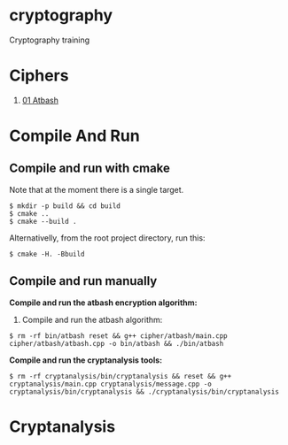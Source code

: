 # cryptography
Cryptography training

# Ciphers

1. [01 Atbash](cipher/atbash/README.md)

# Compile And Run
## Compile and run with cmake
Note that at the moment there is a single target.
```
$ mkdir -p build && cd build
$ cmake ..
$ cmake --build .
```
Alternativelly, from the root project directory, run this:
```
$ cmake -H. -Bbuild
```

## Compile and run manually
**Compile and run the atbash encryption algorithm:**
1. Compile and run the atbash algorithm:
```
$ rm -rf bin/atbash reset && g++ cipher/atbash/main.cpp cipher/atbash/atbash.cpp -o bin/atbash && ./bin/atbash
```
**Compile and run the cryptanalysis tools:**
```
$ rm -rf cryptanalysis/bin/cryptanalysis && reset && g++ cryptanalysis/main.cpp cryptanalysis/message.cpp -o cryptanalysis/bin/cryptanalysis && ./cryptanalysis/bin/cryptanalysis
```

# Cryptanalysis
